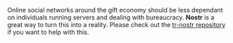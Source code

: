 Online social networks around the gift economy should be less dependant on individuals running servers and dealing with bureaucracy.  **Nostr** is a great way to turn this into a reality. Please check out the [tr-nostr repository](https://github.com/trustrootsops/tr-nostr) if you want to help with this.

